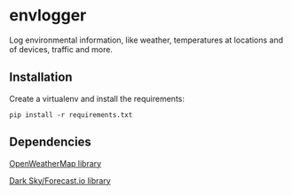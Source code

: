 # envlogger
Log environmental information, like weather, temperatures at locations and of devices, traffic and more.


## Installation

Create a virtualenv and install the requirements:

    pip install -r requirements.txt


## Dependencies

[OpenWeatherMap library](https://github.com/csparpa/pyowm)

[Dark Sky/Forecast.io library](https://github.com/ZeevG/python-forecast.io)
